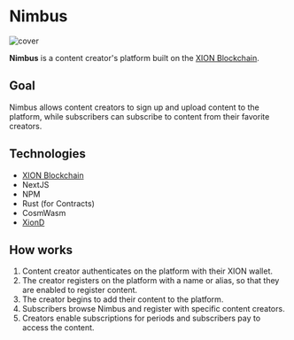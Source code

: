 # Nimbus
![cover](https://github.com/user-attachments/assets/e3286b3f-ce1a-48fc-8800-84efb36d495a)


**Nimbus** is a content creator's platform built on the [XION Blockchain](https://xion.burnt.com/).

## Goal
Nimbus allows content creators to sign up and upload content to the platform, while subscribers can subscribe to content from their favorite creators.

## Technologies

- [XION Blockchain](https://xion.burnt.com/)
- NextJS
- NPM
- Rust (for Contracts)
- CosmWasm
- [XionD](https://docs.burnt.com/xion/developers/featured-guides/setup-local-environment/interact-with-xion-chain-setup-xion-daemon)

## How works

1. Content creator authenticates on the platform with their XION wallet.
2. The creator registers on the platform with a name or alias, so that they are enabled to register content.
3. The creator begins to add their content to the platform.
4. Subscribers browse Nimbus and register with specific content creators.
5. Creators enable subscriptions for periods and subscribers pay to access the content.

